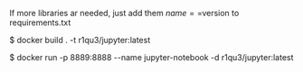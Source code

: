 If more libraries ar needed, just add them $name==$version to requirements.txt

$ docker build . -t r1qu3/jupyter:latest

$ docker run -p 8889:8888 --name jupyter-notebook -d r1qu3/jupyter:latest